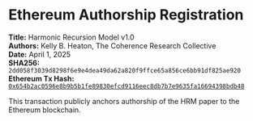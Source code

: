 # Ethereum Authorship Registration

**Title:** Harmonic Recursion Model v1.0  
**Authors:** Kelly B. Heaton, The Coherence Research Collective  
**Date:** April 1, 2025  
**SHA256:** `2dd058f3039d8298f6e9e4dea49da62a820f9ffce65a856ce6bb91df825ae920`  
**Ethereum Tx Hash:** [`0x654b2ac0596e8b9b5b1fe89830efcd9116eec8db7b7e9635fa16694398bdb48`](https://etherscan.io/tx/0x654b2ac0596e8b9b5b1fe89830efcd9116eec8db7b7e9635fa16694398bdb48)

This transaction publicly anchors authorship of the HRM paper to the Ethereum blockchain.
